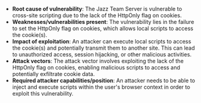 - **Root cause of vulnerability**: The Jazz Team Server is vulnerable to cross-site scripting due to the lack of the HttpOnly flag on cookies.
- **Weaknesses/vulnerabilities present**: The vulnerability lies in the failure to set the HttpOnly flag on cookies, which allows local scripts to access the cookie(s).
- **Impact of exploitation**: An attacker can execute local scripts to access the cookie(s) and potentially transmit them to another site. This can lead to unauthorized access, session hijacking, or other malicious activities.
- **Attack vectors**: The attack vector involves exploiting the lack of the HttpOnly flag on cookies, enabling malicious scripts to access and potentially exfiltrate cookie data.
- **Required attacker capabilities/position**: An attacker needs to be able to inject and execute scripts within the user's browser context in order to exploit this vulnerability.